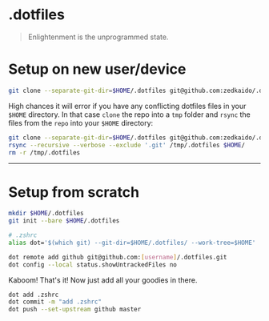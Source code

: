 # .dotfiles

> Enlightenment is the unprogrammed state.

# Setup on new user/device

```bash
git clone --separate-git-dir=$HOME/.dotfiles git@github.com:zedkaido/.dotfiles.git $HOME
```

High chances it will error if you have any conflicting dotfiles files in
your `$HOME` directory. In that case `clone` the repo into a `tmp` folder and
`rsync` the files from the `repo` into your `$HOME` directory:
```bash
git clone --separate-git-dir=$HOME/.dotfiles git@github.com:zedkaido/.dotfiles.git /tmp/.dotfiles
rsync --recursive --verbose --exclude '.git' /tmp/.dotfiles $HOME/
rm -r /tmp/.dotfiles
```

---

# Setup from scratch

```bash
mkdir $HOME/.dotfiles
git init --bare $HOME/.dotfiles
```

```bash
# .zshrc
alias dot='$(which git) --git-dir=$HOME/.dotfiles/ --work-tree=$HOME'
```

```bash
dot remote add github git@github.com:[username]/.dotfiles.git
dot config --local status.showUntrackedFiles no
```

Kaboom! That's it! Now just add all your goodies in there.
```bash
dot add .zshrc
dot commit -m "add .zshrc"
dot push --set-upstream github master
```
